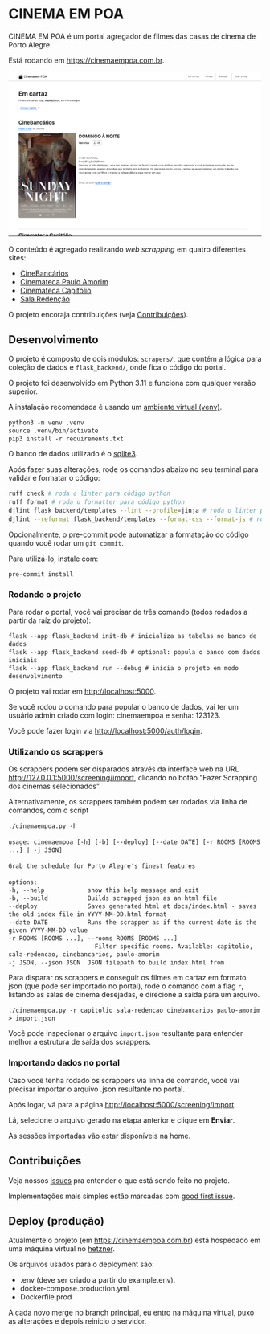 # CINEMA EM POA

CINEMA EM POA é um portal agregador de filmes das casas de cinema de Porto Alegre.

Está rodando em <https://cinemaempoa.com.br>.

![Home page do site - b4252b9c824a4ba5d068e40144ea8d7d6c79a74f](README/b4252b9c824a4ba5d068e40144ea8d7d6c79a74f.png)

O conteúdo é agregado realizando _web scrapping_ em quatro diferentes sites:

- [CineBancários](http://cinebancarios.blogspot.com/?view=classic)
- [Cinemateca Paulo Amorim](https://www.cinematecapauloamorim.com.br)
- [Cinemateca Capitólio](http://www.capitolio.org.br)
- [Sala Redenção](https://www.ufrgs.br/difusaocultural/salaredencao/)

O projeto encoraja contribuições (veja [Contribuições](#contribuicoes)).

## Desenvolvimento

O projeto é composto de dois módulos: `scrapers/`, que contém a lógica para coleção de dados e `flask_backend/`, onde fica o código do portal.

O projeto foi desenvolvido em Python 3.11 e funciona com qualquer versão superior.

A instalação recomendada é usando um [ambiente virtual (venv)](https://docs.python.org/3/library/venv.html).

    python3 -m venv .venv
    source .venv/bin/activate
    pip3 install -r requirements.txt

O banco de dados utilizado é o [sqlite3](https://www.sqlite.org/).

Após fazer suas alterações, rode os comandos abaixo no seu terminal para validar e formatar o código:

```bash
ruff check # roda o linter para código python
ruff format # roda o formatter para código python
djlint flask_backend/templates --lint --profile=jinja # roda o linter para os arquivos .html
djlint --reformat flask_backend/templates --format-css --format-js # roda o formatter para os arquivos .html
```

Opcionalmente, o [pre-commit](https://pre-commit.com/) pode automatizar a formatação do código quando você rodar um `git commit`.

Para utilizá-lo, instale com:

    pre-commit install

### Rodando o projeto

Para rodar o portal, você vai precisar de três comando (todos rodados a partir da raíz do projeto):

    flask --app flask_backend init-db # inicializa as tabelas no banco de dados
    flask --app flask_backend seed-db # optional: popula o banco com dados iniciais
    flask --app flask_backend run --debug # inicia o projeto em modo desenvolvimento

O projeto vai rodar em <http://localhost:5000>.

Se você rodou o comando para popular o banco de dados, vai ter um usuário admin criado com login: cinemaempoa e senha: 123123.

Você pode fazer login via <http://localhost:5000/auth/login>.

### Utilizando os scrappers

Os scrappers podem ser disparados através da interface web na URL <http://127.0.0.1:5000/screening/import>, clicando no botão "Fazer Scrapping dos cinemas selecionados".

Alternativamente, os scrappers também podem ser rodados via linha de comandos, com o script

    ./cinemaempoa.py -h

    usage: cinemaempoa [-h] [-b] [--deploy] [--date DATE] [-r ROOMS [ROOMS ...] | -j JSON]

    Grab the schedule for Porto Alegre's finest features

    options:
    -h, --help            show this help message and exit
    -b, --build           Builds scrapped json as an html file
    --deploy              Saves generated html at docs/index.html - saves the old index file in YYYY-MM-DD.html format
    --date DATE           Runs the scrapper as if the current date is the given YYYY-MM-DD value
    -r ROOMS [ROOMS ...], --rooms ROOMS [ROOMS ...]
                            Filter specific rooms. Available: capitolio, sala-redencao, cinebancarios, paulo-amorim
    -j JSON, --json JSON  JSON filepath to build index.html from

Para disparar os scrappers e conseguir os filmes em cartaz em formato json (que pode ser importado no portal), rode o comando com a flag `r`, listando as salas de cinema desejadas, e direcione a saída para um arquivo.

    ./cinemaempoa.py -r capitolio sala-redencao cinebancarios paulo-amorim > import.json

Você pode inspecionar o arquivo `import.json` resultante para entender melhor a estrutura de saída dos scrappers.

### Importando dados no portal

Caso você tenha rodado os scrappers via linha de comando, você vai precisar importar o arquivo .json resultante no portal.

Após logar, vá para a página <http://localhost:5000/screening/import>.

Lá, selecione o arquivo gerado na etapa anterior e clique em **Enviar**.

As sessões importadas vão estar disponíveis na home.

<h2 id="contribuicoes">Contribuições</h2>

Veja nossos [issues](https://github.com/guites/cinemaempoa/issues) pra entender o que está sendo feito no projeto.

Implementações mais simples estão marcadas com [good first issue](https://github.com/guites/cinemaempoa/issues?q=is%3Aopen+is%3Aissue+label%3A%22good+first+issue%22).

## Deploy (produção)

Atualmente o projeto (em <https://cinemaempoa.com.br>) está hospedado em uma máquina virtual no [hetzner](https://www.hetzner.com/).

Os arquivos usados para o deployment são:

- .env (deve ser criado a partir do example.env).
- docker-compose.production.yml
- Dockerfile.prod

A cada novo merge no branch principal, eu entro na máquina virtual, puxo as alterações e depois reinicio o servidor.
